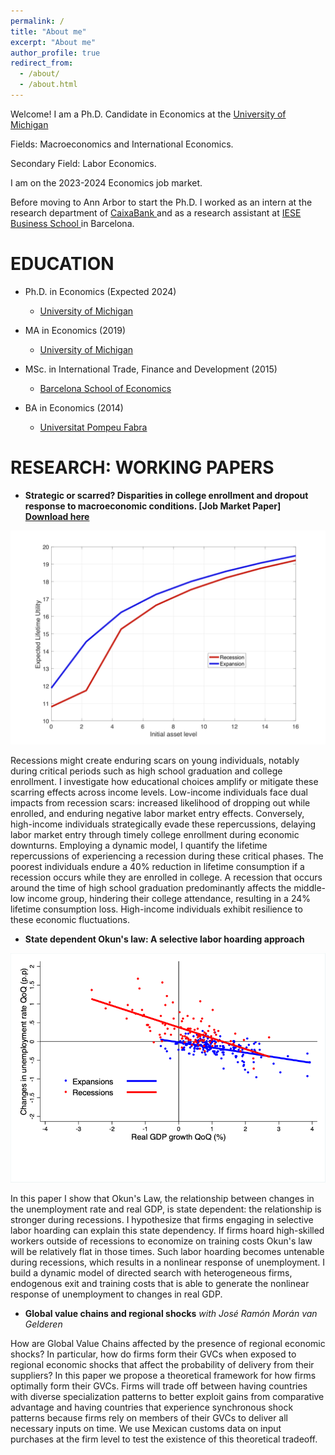 ```yaml
---
permalink: /
title: "About me"
excerpt: "About me"
author_profile: true
redirect_from: 
  - /about/
  - /about.html
---
```


Welcome! 
I am a Ph.D. Candidate in Economics at the <a href="https://lsa.umich.edu/econ/doctoral-program.html" target="_blank"> University of Michigan </a> 

Fields: Macroeconomics and International Economics.

Secondary Field: Labor Economics.

I am on the 2023-2024 Economics job market.

Before moving to Ann Arbor to start the Ph.D. I worked as an intern at the research department of <a href="https://www.caixabankresearch.com/en" target="_blank"> CaixaBank </a> and as a research assistant at <a href="https://www.iese.edu/" target="_blank"> IESE Business School </a> in Barcelona. 

EDUCATION
======

- Ph.D. in Economics (Expected 2024)
  - <a href="https://lsa.umich.edu/econ/doctoral-program.html" target="_blank"> University of Michigan </a> 

- MA in Economics (2019)
  - <a href="https://lsa.umich.edu/econ/doctoral-program.html" target="_blank"> University of Michigan </a> 

- MSc. in International Trade, Finance and Development (2015)
  - <a href="https://bse.eu/" target="_blank"> Barcelona School of Economics </a> 

- BA in Economics (2014)
  - <a href="https://www.upf.edu/" target="_blank"> Universitat Pompeu Fabra </a> 

RESEARCH: WORKING PAPERS
======

- **Strategic or scarred? Disparities in college enrollment and dropout response to macroeconomic conditions. [Job Market Paper] <a href="https://drive.google.com/uc?export=download&id=1w2fmktsDQWks6DhQtxBagb8_3Vbr82pM" target="_blank"> Download here </a>**

![](CF1.png)

Recessions might create enduring scars on young individuals, notably during critical periods such as high school graduation and college enrollment. I investigate how educational choices amplify or mitigate these scarring effects across income levels. Low-income individuals face dual impacts from recession scars: increased likelihood of dropping out while enrolled, and enduring negative labor market entry effects. Conversely, high-income individuals strategically evade these repercussions, delaying labor market entry through timely college enrollment during economic downturns. Employing a dynamic model, I quantify the lifetime repercussions of experiencing a recession during these critical phases. The poorest individuals endure a 40% reduction in lifetime consumption if a recession occurs while they are enrolled in college. A recession that occurs around the time of high school graduation predominantly affects the middle-low income group, hindering their college attendance, resulting in a 24% lifetime consumption loss. High-income individuals exhibit resilience to these economic fluctuations.

- **State dependent Okun's law: A selective labor hoarding approach**

![](State_dependent.png)

In this paper I show that Okun's Law, the relationship between changes in the unemployment rate and real GDP, is state dependent: the relationship is stronger during recessions. I hypothesize that firms engaging in selective labor hoarding can explain this state dependency. If firms hoard high-skilled workers outside of recessions to economize on training costs Okun's law will be relatively flat in those times. Such labor hoarding becomes untenable during recessions, which results in a nonlinear response of unemployment. I build a dynamic model of directed search with heterogeneous firms, endogenous exit and training costs that is able to generate the nonlinear response of unemployment to changes in real GDP.

- **Global value chains and regional shocks** *with José Ramón Morán van Gelderen*

How are Global Value Chains affected by the presence of regional economic shocks? In particular, how do firms form their GVCs when exposed to regional economic shocks that affect the probability of delivery from their suppliers? In this paper we propose a theoretical framework for how firms optimally form their GVCs. Firms will trade off between having countries with diverse specialization patterns to better exploit gains from comparative advantage and having countries that experience synchronous shock patterns because firms rely on members of their GVCs to deliver all necessary inputs on time. We use Mexican customs data on input purchases at the firm level to test the existence of this theoretical tradeoff. 




